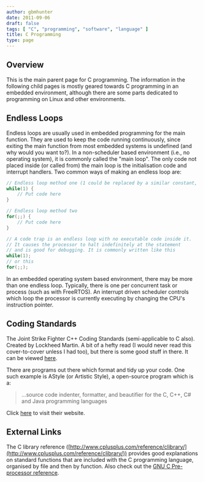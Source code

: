```yaml
---
author: gbmhunter
date: 2011-09-06
draft: false
tags: [ "C", "programming", "software", "language" ]
title: C Programming
type: page
---
```


## Overview

This is the main parent page for C programming. The information in the following child pages is mostly geared towards C programming in an embedded environment, although there are some parts dedicated to programming on Linux and other environments.

## Endless Loops

Endless loops are usually used in embedded programming for the main function. They are used to keep the code running continuously, since exiting the main function from most embedded systems is undefined (and why would you want to?). In a non-scheduler based environment (i.e., no operating system), it is commonly called the "main loop". The only code not placed inside (or called from) the main loop is the initialisation code and interrupt handlers. Two common ways of making an endless loop are:

```c
// Endless loop method one (1 could be replaced by a similar constant, such as true)
while(1) {
    // Put code here
}

// Endless loop method two
for(;;) {
    // Put code here
}

// A code trap is an endless loop with no executable code inside it.
// It causes the processor to halt indefinitely at the statement
// and is good for debugging. It is commonly written like this
while(1);
// or this
for(;;);
```

In an embedded operating system based environment, there may be more than one endless loop. Typically, there is one per concurrent task or process (such as with FreeRTOS). An interrupt driven scheduler controls which loop the processor is currently executing by changing the CPU's instruction pointer.

## Coding Standards

The Joint Strike Fighter C++ Coding Standards (semi-applicable to C also). Created by Lockheed Martin. A bit of a hefty read (I would never read this cover-to-cover unless I had too), but there is some good stuff in there. It can be viewed [here](/programming/languages/c/c-naming-conventions/lockheed-martin-joint-strike-fighter-air-vehicle-cpp-coding-standards.pdf).

There are programs out there which format and tidy up your code. One such example is AStyle (or Artistic Style), a open-source program which is a:

<blockquote>...source code indenter, formatter, and beautifier for the C, C++, C# and Java programming languages</blockquote>

Click [here](http://astyle.sourceforge.net/) to visit their website.

## External Links

The C library reference ([http://www.cplusplus.com/reference/clibrary/](http://www.cplusplus.com/reference/clibrary/)) provides good explanations on standard functions that are included with the C programming language, organised by file and then by function. Also check out the [GNU C Pre-processor reference](http://gcc.gnu.org/onlinedocs/cpp.pdf).
